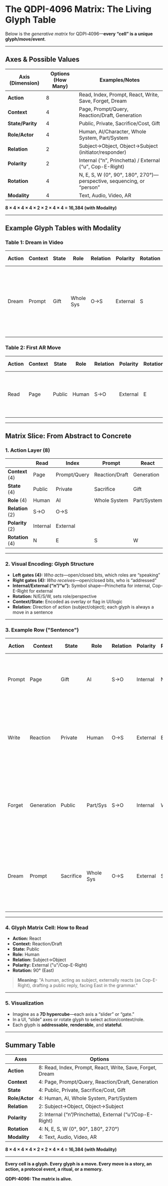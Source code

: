 # The QDPI-4096 Matrix: The Living Glyph Table

Below is the *generative matrix* for QDPI‑4096—**every “cell” is a unique glyph/move/event**.

---

## Axes & Possible Values

| Axis (Dimension) | Options (How Many) | Examples/Notes                                                        |
| ---------------- | ------------------ | --------------------------------------------------------------------- |
| **Action**       | 8                  | Read, Index, Prompt, React, Write, Save, Forget, Dream                |
| **Context**      | 4                  | Page, Prompt/Query, Reaction/Draft, Generation                        |
| **State/Parity** | 4                  | Public, Private, Sacrifice/Cost, Gift                                 |
| **Role/Actor**   | 4                  | Human, AI/Character, Whole System, Part/System                        |
| **Relation**     | 2                  | Subject→Object, Object→Subject (initiator/responder)                  |
| **Polarity**     | 2                  | Internal (“n”, Princhetta) / External (“u”, Cop-E-Right)              |
| **Rotation**     | 4                  | N, E, S, W (0°, 90°, 180°, 270°)—perspective, sequencing, or “person” |
| **Modality**     | 4                  | Text, Audio, Video, AR |

**8 × 4 × 4 × 4 × 2 × 2 × 4 × 4 = 16,384 (with Modality)**

---

## Example Glyph Tables with Modality

### Table 1: Dream in Video

| Action | Context | State | Role | Relation | Polarity | Rotation | Modality | Glyph Meaning |
| ------ | ------- | ----- | ---- | -------- | -------- | -------- | -------- | ------------- |
| Dream  | Prompt  | Gift  | Whole Sys | O→S | External | S | Video | "The system dreams in response to a prompt, gifting a video to the user." |

### Table 2: First AR Move

| Action | Context | State  | Role  | Relation | Polarity | Rotation | Modality | Glyph Meaning |
| ------ | ------- | ------ | ----- | -------- | -------- | -------- | -------- | ------------- |
| Read   | Page    | Public | Human | S→O      | External | E        | AR       | "A user reads an augmented page, the first AR move recorded." |

---

## Matrix Slice: From Abstract to Concrete

### 1. Action Layer (8)

|                  | Read     | Index        | Prompt         | React       | Write | Save | Forget | Dream |
| ---------------- | -------- | ------------ | -------------- | ----------- | ----- | ---- | ------ | ----- |
| **Context** (4)  | Page     | Prompt/Query | Reaction/Draft | Generation  |       |      |        |       |
| **State** (4)    | Public   | Private      | Sacrifice      | Gift        |       |      |        |       |
| **Role** (4)     | Human    | AI           | Whole System   | Part/System |       |      |        |       |
| **Relation** (2) | S→O      | O→S          |                |             |       |      |        |       |
| **Polarity** (2) | Internal | External     |                |             |       |      |        |       |
| **Rotation** (4) | N        | E            | S              | W           |       |      |        |       |

---

### 2. Visual Encoding: Glyph Structure

* **Left gates (4):** *Who acts*—open/closed bits, which roles are “speaking”
* **Right gates (4):** *Who receives*—open/closed bits, who is “addressed”
* **Internal/External (“n”/“u”):** Symbol shape—Princhetta for internal, Cop-E-Right for external
* **Rotation:** N/E/S/W, sets role/perspective
* **Context/State:** Encoded as overlay or flag in UI/logic
* **Relation:** Direction of action (subject/object); each glyph is always a move in a sentence

---

### 3. Example Row ("Sentence")

| Action | Context    | State     | Role      | Relation | Polarity | Rotation | Glyph Meaning                                                                                            |
| ------ | ---------- | --------- | --------- | -------- | -------- | -------- | -------------------------------------------------------------------------------------------------------- |
| Prompt | Page       | Gift      | AI        | S→O      | Internal | N        | "AI gives a prompt to the user, as a gift, from self (Princhetta) in North orientation"                  |
| Write  | Reaction   | Private   | Human     | O→S      | External | E        | "Human writes a private reaction, receiving input, via Cop-E-Right, rotated East"                        |
| Forget | Generation | Public    | Part/Sys  | S→O      | Internal | W        | "A subsystem initiates forgetting, in a public generation event, from internal state, rotated West"      |
| Dream  | Prompt     | Sacrifice | Whole Sys | O→S      | External | S        | "The whole system dreams in response to a prompt, in a sacrifice mode, acting externally, rotated South" |

---

### 4. Glyph Matrix Cell: How to Read

* **Action:** React
* **Context:** Reaction/Draft
* **State:** Public
* **Role:** Human
* **Relation:** Subject→Object
* **Polarity:** External ("u"/Cop-E-Right)
* **Rotation:** 90° (East)

> **Meaning:** "A human, acting as subject, externally reacts (as Cop-E-Right), drafting a public reply, facing East in the grammar."

---

### 5. Visualization

* Imagine as a **7D hypercube**—each axis a “slider” or “gate.”
* In a UI, “slide” axes or rotate glyph to select action/context/role.
* Each glyph is **addressable**, **renderable**, and **stateful**.

---

## Summary Table

| Axes           | Options                                                   |
| -------------- | --------------------------------------------------------- |
| **Action**     | 8: Read, Index, Prompt, React, Write, Save, Forget, Dream |
| **Context**    | 4: Page, Prompt/Query, Reaction/Draft, Generation         |
| **State**      | 4: Public, Private, Sacrifice/Cost, Gift                  |
| **Role/Actor** | 4: Human, AI, Whole System, Part/System                   |
| **Relation**   | 2: Subject→Object, Object→Subject                         |
| **Polarity**   | 2: Internal (“n”/Princhetta), External (“u”/Cop-E-Right)  |
| **Rotation**   | 4: N, E, S, W (0°, 90°, 180°, 270°)                       |
| **Modality**   | 4: Text, Audio, Video, AR                                 |

**8 × 4 × 4 × 4 × 2 × 2 × 4 × 4 = 16,384 (with Modality)**

---

**Every cell is a glyph. Every glyph is a move. Every move is a story, an action, a protocol event, a ritual, or a memory.**

**QDPI-4096: The matrix is alive.**
